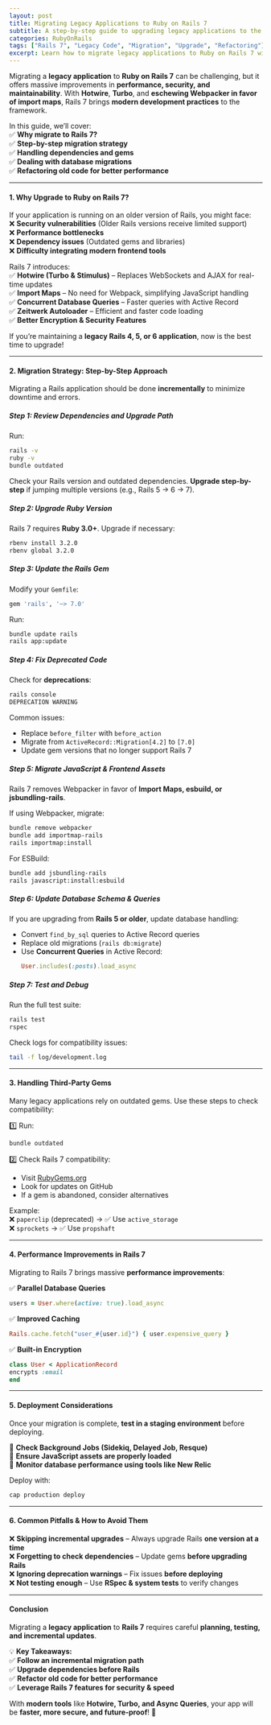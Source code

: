 ```yaml
---
layout: post
title: Migrating Legacy Applications to Ruby on Rails 7
subtitle: A step-by-step guide to upgrading legacy applications to the latest Ruby on Rails version.
categories: RubyOnRails
tags: ["Rails 7", "Legacy Code", "Migration", "Upgrade", "Refactoring"]
excerpt: Learn how to migrate legacy applications to Ruby on Rails 7 with best practices, upgrade strategies, and common pitfalls to avoid.
---
```



Migrating a **legacy application** to **Ruby on Rails 7** can be challenging, but it offers massive improvements in **performance, security, and maintainability**. With **Hotwire**, **Turbo**, and **eschewing Webpacker in favor of import maps**, Rails 7 brings **modern development practices** to the framework.

In this guide, we’ll cover:  
✅ **Why migrate to Rails 7?**  
✅ **Step-by-step migration strategy**  
✅ **Handling dependencies and gems**  
✅ **Dealing with database migrations**  
✅ **Refactoring old code for better performance**

---

#### **1. Why Upgrade to Ruby on Rails 7?**
If your application is running on an older version of Rails, you might face:  
❌ **Security vulnerabilities** (Older Rails versions receive limited support)  
❌ **Performance bottlenecks**  
❌ **Dependency issues** (Outdated gems and libraries)  
❌ **Difficulty integrating modern frontend tools**

Rails 7 introduces:  
✅ **Hotwire (Turbo & Stimulus)** – Replaces WebSockets and AJAX for real-time updates  
✅ **Import Maps** – No need for Webpack, simplifying JavaScript handling  
✅ **Concurrent Database Queries** – Faster queries with Active Record  
✅ **Zeitwerk Autoloader** – Efficient and faster code loading  
✅ **Better Encryption & Security Features**

If you’re maintaining a **legacy Rails 4, 5, or 6 application**, now is the best time to upgrade!

---

#### **2. Migration Strategy: Step-by-Step Approach**
Migrating a Rails application should be done **incrementally** to minimize downtime and errors.

##### **Step 1: Review Dependencies and Upgrade Path**
Run:  
```sh
rails -v
ruby -v
bundle outdated
```

Check your Rails version and outdated dependencies. **Upgrade step-by-step** if jumping multiple versions (e.g., Rails 5 → 6 → 7).

##### **Step 2: Upgrade Ruby Version**
Rails 7 requires **Ruby 3.0+**. Upgrade if necessary:  
```sh
rbenv install 3.2.0
rbenv global 3.2.0
```

##### **Step 3: Update the Rails Gem**
Modify your `Gemfile`:  
```ruby
gem 'rails', '~> 7.0'
```
Run:  
```sh
bundle update rails
rails app:update
```

##### **Step 4: Fix Deprecated Code**
Check for **deprecations**:  
```sh
rails console
DEPRECATION WARNING
```

Common issues:
- Replace `before_filter` with `before_action`
- Migrate from `ActiveRecord::Migration[4.2]` to `[7.0]`
- Update gem versions that no longer support Rails 7

##### **Step 5: Migrate JavaScript & Frontend Assets**
Rails 7 removes Webpacker in favor of **Import Maps, esbuild, or jsbundling-rails**.

If using Webpacker, migrate:  
```sh
bundle remove webpacker
bundle add importmap-rails
rails importmap:install
```

For ESBuild:  
```sh
bundle add jsbundling-rails
rails javascript:install:esbuild
```

##### **Step 6: Update Database Schema & Queries**
If you are upgrading from **Rails 5 or older**, update database handling:
- Convert `find_by_sql` queries to Active Record queries
- Replace old migrations (`rails db:migrate`)
- Use **Concurrent Queries** in Active Record:  
  ```ruby
  User.includes(:posts).load_async
  ```

##### **Step 7: Test and Debug**
Run the full test suite:  
```sh
rails test
rspec
```

Check logs for compatibility issues:  
```sh
tail -f log/development.log
```

---

#### **3. Handling Third-Party Gems**
Many legacy applications rely on outdated gems. Use these steps to check compatibility:

1️⃣ Run:  
```sh
bundle outdated
```

2️⃣ Check Rails 7 compatibility:
- Visit [RubyGems.org](https://rubygems.org/)
- Look for updates on GitHub
- If a gem is abandoned, consider alternatives

Example:  
❌ `paperclip` (deprecated) → ✅ Use `active_storage`  
❌ `sprockets` → ✅ Use `propshaft`

---

#### **4. Performance Improvements in Rails 7**
Migrating to Rails 7 brings massive **performance improvements**:

✅ **Parallel Database Queries**  
```ruby
users = User.where(active: true).load_async
```

✅ **Improved Caching**  
```ruby
Rails.cache.fetch("user_#{user.id}") { user.expensive_query }
```

✅ **Built-in Encryption**  
```ruby
class User < ApplicationRecord
encrypts :email
end
```

---

#### **5. Deployment Considerations**
Once your migration is complete, **test in a staging environment** before deploying.

🔹 **Check Background Jobs (Sidekiq, Delayed Job, Resque)**  
🔹 **Ensure JavaScript assets are properly loaded**  
🔹 **Monitor database performance using tools like New Relic**

Deploy with:  
```sh
cap production deploy
```

---

#### **6. Common Pitfalls & How to Avoid Them**
❌ **Skipping incremental upgrades** – Always upgrade Rails **one version at a time**  
❌ **Forgetting to check dependencies** – Update gems **before upgrading Rails**  
❌ **Ignoring deprecation warnings** – Fix issues **before deploying**  
❌ **Not testing enough** – Use **RSpec & system tests** to verify changes

---

#### **Conclusion**
Migrating a **legacy application** to **Rails 7** requires careful **planning, testing, and incremental updates**.

💡 **Key Takeaways:**  
✅ **Follow an incremental migration path**  
✅ **Upgrade dependencies before Rails**  
✅ **Refactor old code for better performance**  
✅ **Leverage Rails 7 features for security & speed**

With **modern tools** like **Hotwire, Turbo, and Async Queries**, your app will be **faster, more secure, and future-proof**! 🚀  
